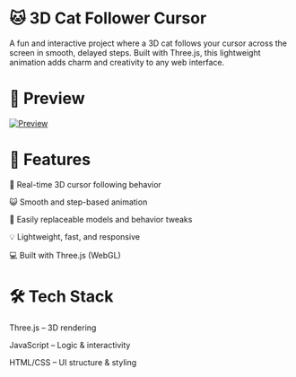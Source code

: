 # 🐱 3D Cat Follower Cursor
A fun and interactive project where a 3D cat follows your cursor across the screen in smooth, delayed steps. Built with Three.js, this lightweight animation adds charm and creativity to any web interface.

# 📸 Preview
[![Preview](https://github.com/user-attachments/assets/9a8e81f2-0b56-4e53-9b25-37bdafd00b0f)](https://github.com/user-attachments/assets/9a8e81f2-0b56-4e53-9b25-37bdafd00b0f)

# 🚀 Features
🐾 Real-time 3D cursor following behavior

😺 Smooth and step-based animation

🎨 Easily replaceable models and behavior tweaks

💡 Lightweight, fast, and responsive

💻 Built with Three.js (WebGL)

# 🛠️ Tech Stack
Three.js – 3D rendering

JavaScript – Logic & interactivity

HTML/CSS – UI structure & styling
